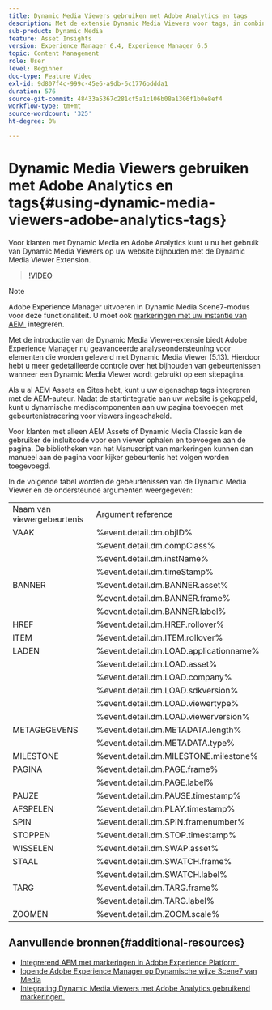```yaml
---
title: Dynamic Media Viewers gebruiken met Adobe Analytics en tags
description: Met de extensie Dynamic Media Viewers voor tags, in combinatie met de release van Dynamic Media Viewers 5.13, kunnen klanten van Dynamic Media, Adobe Analytics en tags gebeurtenissen en gegevens gebruiken die specifiek zijn voor de Dynamic Media Viewers in hun tagconfiguratie.
sub-product: Dynamic Media
feature: Asset Insights
version: Experience Manager 6.4, Experience Manager 6.5
topic: Content Management
role: User
level: Beginner
doc-type: Feature Video
exl-id: 9d807f4c-999c-45e6-a9db-6c1776bddda1
duration: 576
source-git-commit: 48433a5367c281cf5a1c106b08a1306f1b0e8ef4
workflow-type: tm+mt
source-wordcount: '325'
ht-degree: 0%

---
```


# Dynamic Media Viewers gebruiken met Adobe Analytics en tags{#using-dynamic-media-viewers-adobe-analytics-tags}

Voor klanten met Dynamic Media en Adobe Analytics kunt u nu het gebruik van Dynamic Media Viewers op uw website bijhouden met de Dynamic Media Viewer Extension.

>[!VIDEO](https://video.tv.adobe.com/v/29308?quality=12&learn=on)

>[!NOTE]
>
> Adobe Experience Manager uitvoeren in Dynamic Media Scene7-modus voor deze functionaliteit. U moet ook [&#x200B; markeringen met uw instantie van AEM &#x200B;](https://experienceleague.adobe.com/docs/experience-manager-learn/sites/integrations/experience-platform-launch/overview.html?lang=nl-NL) integreren.

Met de introductie van de Dynamic Media Viewer-extensie biedt Adobe Experience Manager nu geavanceerde analyseondersteuning voor elementen die worden geleverd met Dynamic Media Viewer (5.13). Hierdoor hebt u meer gedetailleerde controle over het bijhouden van gebeurtenissen wanneer een Dynamic Media Viewer wordt gebruikt op een sitepagina.

Als u al AEM Assets en Sites hebt, kunt u uw eigenschap tags integreren met de AEM-auteur. Nadat de startintegratie aan uw website is gekoppeld, kunt u dynamische mediacomponenten aan uw pagina toevoegen met gebeurtenistracering voor viewers ingeschakeld.

Voor klanten met alleen AEM Assets of Dynamic Media Classic kan de gebruiker de insluitcode voor een viewer ophalen en toevoegen aan de pagina. De bibliotheken van het Manuscript van markeringen kunnen dan manueel aan de pagina voor kijker gebeurtenis het volgen worden toegevoegd.

In de volgende tabel worden de gebeurtenissen van de Dynamic Media Viewer en de ondersteunde argumenten weergegeven:

<table>
   <tbody>
      <tr>
         <td>Naam van viewergebeurtenis</td>
         <td>Argument reference</td>
      </tr>
      <tr>
         <td> VAAK </td>
         <td> %event.detail.dm.objID% </td>
      </tr>
      <tr>
         <td> </td>
         <td> %event.detail.dm.compClass% </td>
      </tr>
      <tr>
         <td> </td>
         <td> %event.detail.dm.instName% </td>
      </tr>
      <tr>
         <td> </td>
         <td> %event.detail.dm.timeStamp% </td>
      </tr>
      <tr>
         <td> BANNER <br></td>
         <td> %event.detail.dm.BANNER.asset% </td>
      </tr>
      <tr>
         <td> </td>
         <td> %event.detail.dm.BANNER.frame% </td>
      </tr>
      <tr>
         <td> </td>
         <td> %event.detail.dm.BANNER.label% </td>
      </tr>
      <tr>
         <td> HREF </td>
         <td> %event.detail.dm.HREF.rollover% </td>
      </tr>
      <tr>
         <td> ITEM </td>
         <td> %event.detail.dm.ITEM.rollover% </td>
      </tr>
      <tr>
         <td> LADEN </td>
         <td> %event.detail.dm.LOAD.applicationname% </td>
      </tr>
      <tr>
         <td><strong> </strong></td>
         <td> %event.detail.dm.LOAD.asset% </td>
      </tr>
      <tr>
         <td><strong> </strong></td>
         <td> %event.detail.dm.LOAD.company% </td>
      </tr>
      <tr>
         <td><strong> </strong></td>
         <td> %event.detail.dm.LOAD.sdkversion% </td>
      </tr>
      <tr>
         <td><strong> </strong></td>
         <td> %event.detail.dm.LOAD.viewertype% </td>
      </tr>
      <tr>
         <td><strong> </strong></td>
         <td> %event.detail.dm.LOAD.viewerversion% </td>
      </tr>
      <tr>
         <td> METAGEGEVENS </td>
         <td> %event.detail.dm.METADATA.length% </td>
      </tr>
      <tr>
         <td> </td>
         <td> %event.detail.dm.METADATA.type% </td>
      </tr>
      <tr>
         <td> MILESTONE </td>
         <td> %event.detail.dm.MILESTONE.milestone% </td>
      </tr>
      <tr>
         <td> PAGINA </td>
         <td> %event.detail.dm.PAGE.frame% </td>
      </tr>
      <tr>
         <td> </td>
         <td> %event.detail.dm.PAGE.label% </td>
      </tr>
      <tr>
         <td> PAUZE </td>
         <td> %event.detail.dm.PAUSE.timestamp% </td>
      </tr>
      <tr>
         <td> AFSPELEN </td>
         <td> %event.detail.dm.PLAY.timestamp% </td>
      </tr>
      <tr>
         <td> SPIN </td>
         <td> %event.detail.dm.SPIN.framenumber% </td>
      </tr>
      <tr>
         <td> STOPPEN </td>
         <td> %event.detail.dm.STOP.timestamp% </td>
      </tr>
      <tr>
         <td> WISSELEN </td>
         <td> %event.detail.dm.SWAP.asset% </td>
      </tr>
      <tr>
         <td> STAAL </td>
         <td> %event.detail.dm.SWATCH.frame% </td>
      </tr>
      <tr>
         <td> </td>
         <td> %event.detail.dm.SWATCH.label% </td>
      </tr>
      <tr>
         <td> TARG </td>
         <td> %event.detail.dm.TARG.frame% </td>
      </tr>
      <tr>
         <td> </td>
         <td> %event.detail.dm.TARG.label% </td>
      </tr>
      <tr>
         <td> ZOOMEN </td>
         <td> %event.detail.dm.ZOOM.scale% </td>
      </tr>
   </tbody>
</table>

## Aanvullende bronnen{#additional-resources}

* [&#x200B; Integrerend AEM met markeringen in Adobe Experience Platform &#x200B;](https://experienceleague.adobe.com/docs/experience-manager-learn/sites/integrations/experience-platform-launch/overview.html?lang=nl-NL)
* [&#x200B; lopende Adobe Experience Manager op Dynamische wijze Scene7 van Media &#x200B;](https://experienceleague.adobe.com/docs/experience-manager-65/assets/dynamic/config-dms7.html?lang=nl-NL)
* [&#x200B; Integrating Dynamic Media Viewers met Adobe Analytics gebruikend markeringen &#x200B;](https://experienceleague.adobe.com/docs/experience-manager-learn/assets/dynamic-media/dynamic-media-viewer-extension-use.html?lang=nl-NL)
